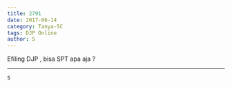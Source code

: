 ```yaml
---
title: 2791
date: 2017-06-14
category: Tanya-SC
tags: DJP Online
author: S
---
```


Efiling DJP , bisa SPT apa aja ?

---



`S`
